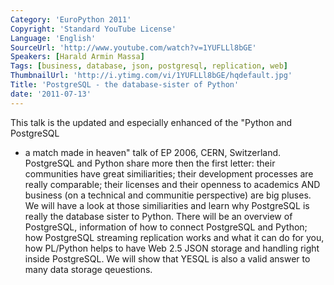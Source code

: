 ```yaml
---
Category: 'EuroPython 2011'
Copyright: 'Standard YouTube License'
Language: 'English'
SourceUrl: 'http://www.youtube.com/watch?v=1YUFLLl8bGE'
Speakers: [Harald Armin Massa]
Tags: [business, database, json, postgresql, replication, web]
ThumbnailUrl: 'http://i.ytimg.com/vi/1YUFLLl8bGE/hqdefault.jpg'
Title: 'PostgreSQL - the database-sister of Python'
date: '2011-07-13'
---
```

This talk is the updated and especially enhanced of the "Python and PostgreSQL
- a match made in heaven" talk of EP 2006, CERN, Switzerland. PostgreSQL and
Python share more then the first letter: their communities have great
similiarities; their development processes are really comparable; their
licenses and their openness to academics AND business (on a technical and
communitie perspective) are big pluses. We will have a look at those
similiarities and learn why PostgreSQL is really the database sister to
Python. There will be an overview of PostgreSQL, information of how to connect
PostgreSQL and Python; how PostgreSQL streaming replication works and what it
can do for you, how PL/Python helps to have Web 2.5 JSON storage and handling
right inside PostgreSQL. We will show that YESQL is also a valid answer to
many data storage qeuestions.

